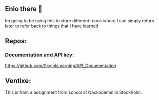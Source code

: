 ## Enlo there 👋

Im going to be using this to store different repos where I can simply return later to refer back to things that I have learned.

## Repos:

### Documentation and API key:

https://github.com/SkyInkLearning/API_Documentation






## Ventixe:

This is from a assignment from school at Nackademin in Stockholm.
